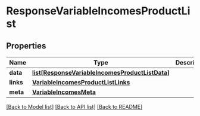 # ResponseVariableIncomesProductList

## Properties
Name | Type | Description | Notes
------------ | ------------- | ------------- | -------------
**data** | [**list[ResponseVariableIncomesProductListData]**](ResponseVariableIncomesProductListData.md) |  | 
**links** | [**VariableIncomesProductListLinks**](VariableIncomesProductListLinks.md) |  | 
**meta** | [**VariableIncomesMeta**](VariableIncomesMeta.md) |  | 

[[Back to Model list]](../README.md#documentation-for-models) [[Back to API list]](../README.md#documentation-for-api-endpoints) [[Back to README]](../README.md)

